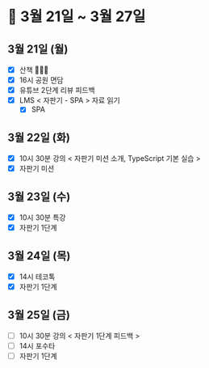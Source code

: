 # 🐯 3월 21일 ~ 3월 27일

## 3월 21일 (월)

- [x] 산책 🏃🏻‍♀️
- [x] 16시 공원 면담
- [x] 유튜브 2단계 리뷰 피드백
- [x] LMS < 자판기 - SPA > 자료 읽기
  - [x] SPA

## 3월 22일 (화)

- [x] 10시 30분 강의 < 자판기 미션 소개, TypeScript 기본 실습 >
- [x] 자판기 미션

## 3월 23일 (수)

- [x] 10시 30분 특강
- [x] 자판기 1단계

## 3월 24일 (목)

- [x] 14시 테코톡
- [x] 자판기 1단계

## 3월 25일 (금)

- [ ] 10시 30분 강의 < 자판기 1단계 피드백 >
- [ ] 14시 포수타
- [ ] 자판기 1단계
